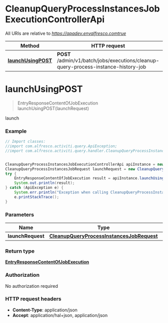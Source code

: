 # CleanupQueryProcessInstancesJobExecutionControllerApi

All URIs are relative to *https://apadev.envalfresco.comtrue*

Method | HTTP request | Description
------------- | ------------- | -------------
[**launchUsingPOST**](CleanupQueryProcessInstancesJobExecutionControllerApi.md#launchUsingPOST) | **POST** /admin/v1/batch/jobs/executions/cleanup-query-process-instance-history-job | launch


<a name="launchUsingPOST"></a>
# **launchUsingPOST**
> EntryResponseContentOfJobExecution launchUsingPOST(launchRequest)

launch

### Example
```java
// Import classes:
//import com.alfresco.activiti.query.ApiException;
//import com.alfresco.activiti.query.handler.CleanupQueryProcessInstancesJobExecutionControllerApi;


CleanupQueryProcessInstancesJobExecutionControllerApi apiInstance = new CleanupQueryProcessInstancesJobExecutionControllerApi();
CleanupQueryProcessInstancesJobRequest launchRequest = new CleanupQueryProcessInstancesJobRequest(); // CleanupQueryProcessInstancesJobRequest | launchRequest
try {
    EntryResponseContentOfJobExecution result = apiInstance.launchUsingPOST(launchRequest);
    System.out.println(result);
} catch (ApiException e) {
    System.err.println("Exception when calling CleanupQueryProcessInstancesJobExecutionControllerApi#launchUsingPOST");
    e.printStackTrace();
}
```

### Parameters

Name | Type | Description  | Notes
------------- | ------------- | ------------- | -------------
 **launchRequest** | [**CleanupQueryProcessInstancesJobRequest**](CleanupQueryProcessInstancesJobRequest.md)| launchRequest |

### Return type

[**EntryResponseContentOfJobExecution**](EntryResponseContentOfJobExecution.md)

### Authorization

No authorization required

### HTTP request headers

 - **Content-Type**: application/json
 - **Accept**: application/hal+json, application/json

